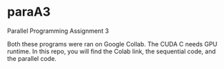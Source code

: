 # paraA3
Parallel Programming Assignment 3

Both these programs were ran on Google Collab. 
The CUDA C needs GPU runtime.
In this repo, you will find the Colab link, the sequential code, and the parallel code.
